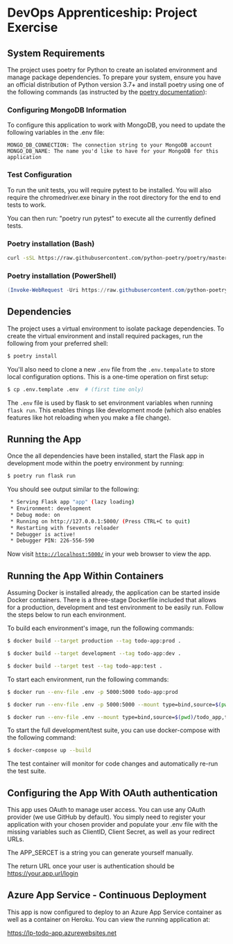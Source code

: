# DevOps Apprenticeship: Project Exercise

## System Requirements

The project uses poetry for Python to create an isolated environment and manage package dependencies. To prepare your system, ensure you have an official distribution of Python version 3.7+ and install poetry using one of the following commands (as instructed by the [poetry documentation](https://python-poetry.org/docs/#system-requirements)):

### Configuring MongoDB Information

To configure this application to work with MongoDB, you need to update the following variables in the .env file:

    MONGO_DB_CONNECTION: The connection string to your MongoDB account
    MONGO_DB_NAME: The name you'd like to have for your MongoDB for this application

### Test Configuration

To run the unit tests, you will require pytest to be installed. You will also require the chromedriver.exe binary in the root directory for
the end to end tests to work.

You can then run: "poetry run pytest" to execute all the currently defined tests. 

### Poetry installation (Bash)

```bash
curl -sSL https://raw.githubusercontent.com/python-poetry/poetry/master/get-poetry.py | python
```

### Poetry installation (PowerShell)

```powershell
(Invoke-WebRequest -Uri https://raw.githubusercontent.com/python-poetry/poetry/master/get-poetry.py -UseBasicParsing).Content | python
```

## Dependencies

The project uses a virtual environment to isolate package dependencies. To create the virtual environment and install required packages, run the following from your preferred shell:

```bash
$ poetry install
```

You'll also need to clone a new `.env` file from the `.env.tempalate` to store local configuration options. This is a one-time operation on first setup:

```bash
$ cp .env.template .env  # (first time only)
```

The `.env` file is used by flask to set environment variables when running `flask run`. This enables things like development mode (which also enables features like hot reloading when you make a file change). 

## Running the App

Once the all dependencies have been installed, start the Flask app in development mode within the poetry environment by running:
```bash
$ poetry run flask run
```

You should see output similar to the following:
```bash
 * Serving Flask app "app" (lazy loading)
 * Environment: development
 * Debug mode: on
 * Running on http://127.0.0.1:5000/ (Press CTRL+C to quit)
 * Restarting with fsevents reloader
 * Debugger is active!
 * Debugger PIN: 226-556-590
```
Now visit [`http://localhost:5000/`](http://localhost:5000/) in your web browser to view the app.

## Running the App Within Containers

Assuming Docker is installed already, the application can be started inside Docker containers. There is a three-stage Dockerfile included that allows for a production, development and test environment to be easily run. Follow the steps below to run each environment.

To build each environment's image, run the following commands:

```bash
$ docker build --target production --tag todo-app:prod .
```
```bash
$ docker build --target development --tag todo-app:dev .
```
```bash
$ docker build --target test --tag todo-app:test .
```

To start each environment, run the following commands:

```bash
$ docker run --env-file .env -p 5000:5000 todo-app:prod 
```
```bash
$ docker run --env-file .env -p 5000:5000 --mount type=bind,source=$(pwd)/todo_app,target=/app/todo_app todo-app:dev 
```
```bash
$ docker run --env-file .env --mount type=bind,source=$(pwd)/todo_app,target=/app/todo_app todo-app:test 
```

To start the full development/test suite, you can use docker-compose with the following command:
```bash
$ docker-compose up --build 
```
The test container will monitor for code changes and automatically re-run the test suite.

## Configuring the App With OAuth authentication

This app uses OAuth to manage user access. You can use any OAuth provider (we use GitHub by default). You simply need to register your application with your chosen provider and populate your .env file with the missing variables such as ClientID, Client Secret, as well as your redirect URLs.

The APP_SERCET is a string you can generate yourself manually.

The return URL once your user is authentication should be https://your.app.url/login

## Azure App Service - Continuous Deployment

This app is now configured to deploy to an Azure App Service container as well as a container on Heroku. You can view the running application at:

https://lp-todo-app.azurewebsites.net 